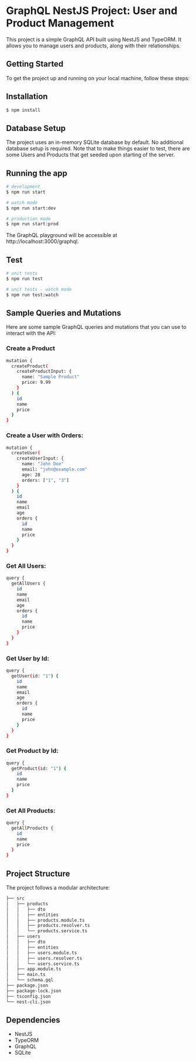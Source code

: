 # GraphQL NestJS Project: User and Product Management

This project is a simple GraphQL API built using NestJS and TypeORM. It allows you to manage users and products, along with their relationships.

## Getting Started

To get the project up and running on your local machine, follow these steps:

## Installation

```bash
$ npm install
```

## Database Setup

The project uses an in-memory SQLite database by default. No additional database setup is required. Note that to make things easier to test, there are some Users and Products that get seeded upon starting of the server.

## Running the app

```bash
# development
$ npm run start

# watch mode
$ npm run start:dev

# production mode
$ npm run start:prod
```

The GraphQL playground will be accessible at http://localhost:3000/graphql.

## Test

```bash
# unit tests
$ npm run test

# unit tests - watch mode
$ npm run test:watch
```

## Sample Queries and Mutations

Here are some sample GraphQL queries and mutations that you can use to interact with the API:

### Create a Product

```bash
mutation {
  createProduct(
    createProductInput: {
      name: "Sample Product"
      price: 9.99
    }
  ) {
    id
    name
    price
  }
}
```

### Create a User with Orders:

```bash
mutation {
  createUser(
    createUserInput: {
      name: "John Doe"
      email: "john@example.com"
      age: 28
      orders: ["1", "3"]
    }
  ) {
    id
    name
    email
    age
    orders {
      id
      name
      price
    }
  }
}
```

### Get All Users:

```bash
query {
  getAllUsers {
    id
    name
    email
    age
    orders {
      id
      name
      price
    }
  }
}
```

### Get User by Id:

```bash
query {
  getUser(id: "1") {
    id
    name
    email
    age
    orders {
      id
      name
      price
    }
  }
}
```

### Get Product by Id:

```bash
query {
  getProduct(id: "1") {
    id
    name
    price
  }
}
```

### Get All Products:

```bash
query {
  getAllProducts {
    id
    name
    price
  }
}
```

## Project Structure

The project follows a modular architecture:

```bash
├── src
│   ├── products
│   │   ├── dto
│   │   ├── entities
│   │   ├── products.module.ts
│   │   ├── products.resolver.ts
│   │   └── products.service.ts
│   ├── users
│   │   ├── dto
│   │   ├── entities
│   │   ├── users.module.ts
│   │   ├── users.resolver.ts
│   │   └── users.service.ts
│   ├── app.module.ts
│   ├── main.ts
│   └── schema.gql
├── package.json
├── package-lock.json
├── tsconfig.json
└── nest-cli.json
```

## Dependencies

- NestJS
- TypeORM
- GraphQL
- SQLite
